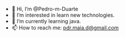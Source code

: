 - 👋 Hi, I’m @Pedro-m-Duarte
- 👀 I’m interested in learn new technologies.   
- 🌱 I’m currently learning java.
- 📫 How to reach me: pdr.maia.d@gmail.com

<!---
Pedro-m-Duarte/Pedro-m-Duarte is a ✨ special ✨ repository because its `README.md` (this file) appears on your GitHub profile.
You can click the Preview link to take a look at your changes.

- 💞️ I’m looking to collaborate on ...
--->
